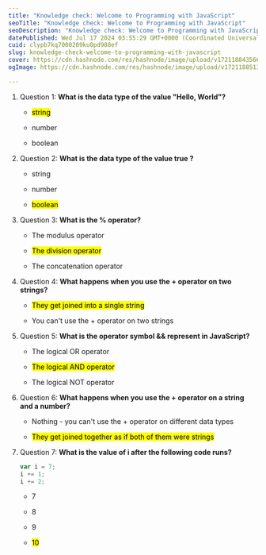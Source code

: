 ```yaml
---
title: "Knowledge check: Welcome to Programming with JavaScript"
seoTitle: "Knowledge check: Welcome to Programming with JavaScript"
seoDescription: "Knowledge check: Welcome to Programming with JavaScript"
datePublished: Wed Jul 17 2024 03:55:29 GMT+0000 (Coordinated Universal Time)
cuid: clypb7kq7000209ku0pd988ef
slug: knowledge-check-welcome-to-programming-with-javascript
cover: https://cdn.hashnode.com/res/hashnode/image/upload/v1721188435666/59b15241-b705-4ee5-a573-e46e8692695b.png
ogImage: https://cdn.hashnode.com/res/hashnode/image/upload/v1721188513490/a67130ca-e9dc-427c-88c5-6f3ac6f5fbf2.png

---
```


1. Question 1: **What is the data type of the value "Hello, World"?**
    
    * <mark>string</mark>
        
    * number
        
    * boolean
        
2. Question 2: **What is the data type of the value true ?**
    
    * string
        
    * number
        
    * <mark>boolean</mark>
        
3. Question 3: **What is the % operator?**
    
    * The modulus operator
        
    * <mark>The division operator</mark>
        
    * The concatenation operator
        
4. Question 4: **What happens when you use the + operator on two strings?**
    
    * <mark>They get joined into a single string</mark>
        
    * You can't use the + operator on two strings
        
5. Question 5: **What is the operator symbol && represent in JavaScript?**
    
    * The logical OR operator
        
    * <mark>The logical AND operator</mark>
        
    * The logical NOT operator
        
6. Question 6: **What happens when you use the + operator on a string and a number?**
    
    * Nothing - you can't use the + operator on different data types
        
    * <mark>They get joined together as if both of them were strings</mark>
        
7. Question 7: **What is the value of i after the following code runs?**
    
    ```javascript
    var i = 7;
    i += 1;
    i += 2;
    ```
    
    * 7
        
    * 8
        
    * 9
        
    * <mark>10</mark>